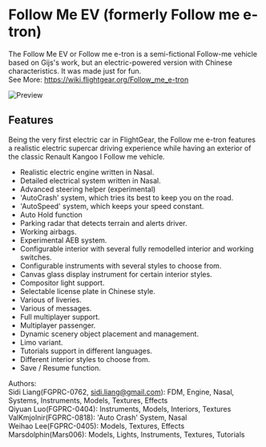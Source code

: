 # Follow Me EV (formerly Follow me e-tron)  
The Follow Me EV or Follow me e-tron is a semi-fictional Follow-me vehicle based on Gijs's work, but an electric-powered version with Chinese characteristics. It was made just for fun.    
See More: https://wiki.flightgear.org/Follow_me_e-tron

![Preview](https://github.com/WEIHAOLEE/followme_e-tron/raw/master/preview-etron.png)

## Features  
Being the very first electric car in FlightGear, the Follow me e-tron features a realistic electric supercar driving experience while having an exterior of the classic Renault Kangoo I Follow me vehicle.  

* Realistic electric engine written in Nasal.  
* Detailed electrical system written in Nasal.  
* Advanced steering helper (experimental)  
* 'AutoCrash' system, which tries its best to keep you on the road.  
* 'AutoSpeed' system, which keeps your speed constant.  
* Auto Hold function  
* Parking radar that detects terrain and alerts driver.  
* Working airbags.  
* Experimental AEB system.  
* Configurable interior with several fully remodelled interior and working switches.  
* Configurable instruments with several styles to choose from.  
* Canvas glass display instrument for certain interior styles.  
* Compositor light support.  
* Selectable license plate in Chinese style.  
* Various of liveries.  
* Various of messages.  
* Full multiplayer support.  
* Multiplayer passenger.  
* Dynamic scenery object placement and management.  
* Limo variant.  
* Tutorials support in different languages.  
* Different interior styles to choose from.  
* Save / Resume function.  

Authors:     
Sidi Liang(FGPRC-0762, sidi.liang@gmail.com): FDM, Engine, Nasal, Systems, Instruments, Models, Textures, Effects  
Qiyuan Luo(FGPRC-0404): Instruments, Models, Interiors, Textures  
ValKmjolnir(FGPRC-0818): 'Auto Crash' System, Nasal  
Weihao Lee(FGPRC-0405): Models, Textures, Effects   
Marsdolphin(Mars006): Models, Lights, Instruments, Textures, Tutorials  
